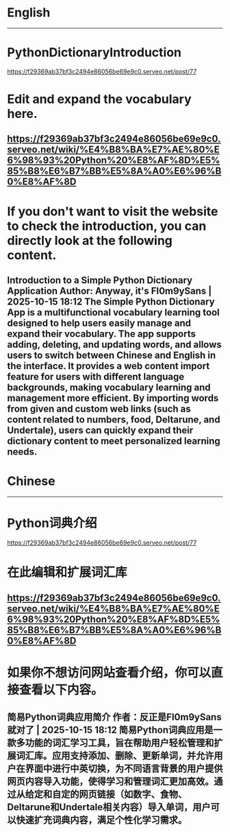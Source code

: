 # English
-----------------------
# PythonDictionaryIntroduction
https://f29369ab37bf3c2494e86056be69e9c0.serveo.net/post/77
# Edit and expand the vocabulary here.
https://f29369ab37bf3c2494e86056be69e9c0.serveo.net/wiki/%E4%B8%BA%E7%AE%80%E6%98%93%20Python%20%E8%AF%8D%E5%85%B8%E6%B7%BB%E5%8A%A0%E6%96%B0%E8%AF%8D
-----------------------
# If you don't want to visit the website to check the introduction, you can directly look at the following content.
Introduction to a Simple Python Dictionary Application
Author: Anyway, it's FI0m9ySans | 2025-10-15 18:12
The Simple Python Dictionary App is a multifunctional vocabulary learning tool designed to help users easily manage and expand their vocabulary. The app supports adding, deleting, and updating words, and allows users to switch between Chinese and English in the interface. It provides a web content import feature for users with different language backgrounds, making vocabulary learning and management more efficient. By importing words from given and custom web links (such as content related to numbers, food, Deltarune, and Undertale), users can quickly expand their dictionary content to meet personalized learning needs.
-----------------------
# Chinese
-----------------------
# Python词典介绍
https://f29369ab37bf3c2494e86056be69e9c0.serveo.net/post/77
# 在此编辑和扩展词汇库
https://f29369ab37bf3c2494e86056be69e9c0.serveo.net/wiki/%E4%B8%BA%E7%AE%80%E6%98%93%20Python%20%E8%AF%8D%E5%85%B8%E6%B7%BB%E5%8A%A0%E6%96%B0%E8%AF%8D
-----------------------
# 如果你不想访问网站查看介绍，你可以直接查看以下内容。
简易Python词典应用简介
作者：反正是FI0m9ySans就对了 | 2025-10-15 18:12
简易Python词典应用是一款多功能的词汇学习工具，旨在帮助用户轻松管理和扩展词汇库。应用支持添加、删除、更新单词，并允许用户在界面中进行中英切换，为不同语言背景的用户提供网页内容导入功能，使得学习和管理词汇更加高效。通过从给定和自定的网页链接（如数字、食物、Deltarune和Undertale相关内容）导入单词，用户可以快速扩充词典内容，满足个性化学习需求。
-----------------------
